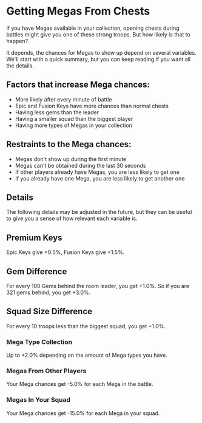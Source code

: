 # Getting Megas From Chests

If you have Megas available in your collection, opening chests during battles might give you one of these strong troops. But how likely is that to happen?

It depends, the chances for Megas to show up depend on several variables. We'll start with a quick summary, but you can keep reading if you want all the details.

## Factors that increase Mega chances:
- More likely after every minute of battle
- Epic and Fusion Keys have more chances than normal chests
- Having less gems than the leader
- Having a smaller squad than the biggest player
- Having more types of Megas in your collection

## Restraints to the Mega chances:

- Megas don't show up during the first minute
- Megas can't be obtained during the last 30 seconds
- If other players already have Megas, you are less likely to get one
- If you already have one Mega, you are less likely to get another one

## Details

The following details may be adjusted in the future, but they can be useful to give you a sense of how relevant each variable is.

## Premium Keys

Epic Keys give +0.5%, Fusion Keys give +1.5%.

## Gem Difference

For every 100 Gems behind the room leader, you get +1.0%. So if you are 321 gems behind, you get +3.0%.

## Squad Size Difference

For every 10 troops less than the biggest squad, you get +1.0%.

### Mega Type Collection

Up to +2.0% depending on the amount of Mega types you have.

### Megas From Other Players

Your Mega chances get -5.0% for each Mega in the battle.

### Megas In Your Squad

Your Mega chances get -15.0% for each Mega in your squad.